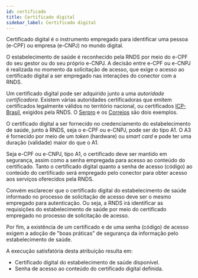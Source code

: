 ```yaml
---
id: certificado
title: Certificado digital
sidebar_label: Certificado digital
---
```


Certificado digital é o instrumento empregado para identificar uma
pessoa (e-CPF) ou empresa (e-CNPJ) no mundo digital.

O estabelecimento de saúde é reconhecido pela RNDS por meio do e-CPF do seu gestor ou do seu próprio e-CNPJ. A decisão entre e-CPF ou e-CNPJ é realizada no momento da solicitação de acesso, que exige o acesso ao certificado digital a ser empregado nas interações do conector com a RNDS.

Um certificado digital pode ser adquirido junto a uma _autoridade certificadora_. Existem várias autoridades certificadoras que emitem certificados legalmente válidos no território nacional, ou certificados [ICP-Brasil](../../glossario#icp-brasil), exigidos pela RNDS.
O [Serpro](https://www.serpro.gov.br/clientes/certificacao_digital) e os [Correios](https://www.correios.com.br/atendimento/para-o-cidadao/certificado-digital) são dois exemplos.

O certificado digital a ser fornecido no credenciamento do estabelecimento
de saúde, junto à RNDS, seja o e-CPF ou e-CNPJ, pode ser do tipo A1. O A3 é fornecido por meio de um _token_ (hardware) ou _smart card_ e pode ter uma duração (validade) maior do que o A1.

Seja e-CPF ou e-CNPJ, tipo A1, o
certificado deve ser mantido em segurança, assim como a senha empregada
para acesso ao conteúdo do certificado. Tanto o certificado digital quanto a senha de acesso (código) ao conteúdo do certificado será empregado pelo conector para obter acesso aos serviços oferecidos pela RNDS.

Convém esclarecer que o certificado
digital do estabelecimento de saúde informado no processo de solicitação de acesso deve ser o mesmo empregado para autenticação. Ou seja, a RNDS irá identificar as requisições do estabelecimento de saúde por meio do certificado empregado no processo de solicitação de acesso.

Por fim, a existência de um certificado e de uma senha (código) de acesso exigem a adoção de "boas práticas" de segurança da informação pelo estabelecimento de saúde.

A execução satisfatória desta atribuição resulta em:

- Certificado digital do estabelecimento de saúde disponível.
- Senha de acesso ao conteúdo do certificado digital definida.
